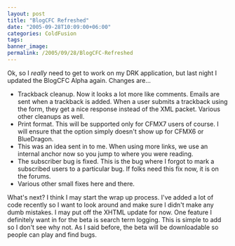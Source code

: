 ```yaml
---
layout: post
title: "BlogCFC Refreshed"
date: "2005-09-28T10:09:00+06:00"
categories: ColdFusion 
tags: 
banner_image: 
permalink: /2005/09/28/BlogCFC-Refreshed
---
```


Ok, so I <i>really</i> need to get to work on my DRK application, but last night I updated the BlogCFC Alpha again. Changes are...

<ul>
<li>Trackback cleanup. Now it looks a lot more like comments. Emails are sent when a trackback is added. When a user submits a trackback using the form, they get a nice response instead of the XML packet. Various other cleanups as well.
<li>Print format. This will be supported only for CFMX7 users of course. I will ensure that the option simply doesn't show up for CFMX6 or BlueDragon.
<li>This was an idea sent in to me. When using more links, we use an internal anchor now so you jump to where you were reading. 
<li>The subscriber bug is fixed. This is the bug where I forgot to mark a subscribed users to a particular bug. If folks need this fix now, it is on the forums. 
<li>Various other small fixes here and there.
</ul>

What's next? I think I may start the wrap up process. I've added a lot of code recently so I want to look around and make sure I didn't make any dumb mistakes. I may put off the XHTML update for now. One feature I definitely want in for the beta is search term logging. This is simple to add so I don't see why not. As I said before, the beta will be downloadable so people can play and find bugs.